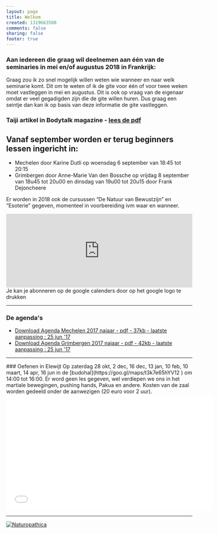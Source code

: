 ```yaml
--- 
layout: page
title: Welkom	
created: 1319663500
comments: false
sharing: false  
footer: true
---
```


### Aan iedereen die graag wil deelnemen aan één van de seminaries in mei en/of augustus 2018 in Frankrijk:
Graag zou ik zo snel mogelijk willen weten wie wanneer en naar welk seminarie komt. Dit om te weten of ik de gite voor één of voor twee weken moet vastleggen in mei en augustus. Dit is ook op vraag van de eigenaar omdat er veel gegadigden zijn die de gite willen huren. Dus graag een seintje dan kan ik op basis van deze informatie de gite vastleggen.

### Taiji artikel in Bodytalk magazine - [lees de pdf](/flyers/TaiChi_voor_lichaam_en_geest_bodytalk.PDF)

## Vanaf september worden er terug beginners lessen ingericht in:

*	Mechelen door Karine Dutli op woensdag 6 september van 18:45 tot 20:15
* Grimbergen door Anne-Marie Van den Bossche op vrijdag 8 september van 18u45 tot 20u00 en dinsdag van 19u00 tot 20u15 door Frank Dejoncheere

Er worden in 2018 ook de cursussen “De Natuur van Bewustzijn” en “Esoterie” gegeven, momenteel in voorbereiding ivm waar en wanneer.   


<iframe src="https://calendar.google.com/calendar/embed?showTitle=0&amp;showNav=0&amp;showDate=0&amp;showPrint=0&amp;showTabs=0&amp;showCalendars=0&amp;showTz=0&amp;mode=AGENDA&amp;height=200&amp;wkst=2&amp;hl=nl&amp;bgcolor=%23FFFFFF&amp;src=eddypresent.website%40gmail.com&amp;color=%232F6309&amp;src=bnt52stornmaupomm1p01afrt0%40group.calendar.google.com&amp;color=%23125A12&amp;src=sv4bkhqqsf8snmhcjmhj8hqma4%40group.calendar.google.com&amp;color=%235F6B02&amp;ctz=Europe%2FBrussels" style="border-width:0" width="100%" height="200" frameborder="0" scrolling="no"></iframe>
Je kan je abonneren op de google calenders door op het google logo te drukken

<hr>

### De agenda's

* [Download Agenda Mechelen 2017 najaar - pdf - 37kb - laatste aanpassing : 25 jun '17](/flyers/Agenda_Mechelen_2017_najaar.pdf)
* [Download Agenda Grimbergen 2017 najaar - pdf - 42kb - laatste aanpassing : 25 jun '17](/flyers/Agenda_Grimbergen_2017_najaar.pdf)


<hr>
### Oefenen in Elewijt
Op zaterdag 28 okt, 2 dec, 16 dec, 13 jan, 10 feb, 10 maart, 14 apr, 16 jun in de [budohal](https://goo.gl/maps/t3k7e65hYV12 ) om 14:00 tot 16:00.
Er word geen les gegeven, wel verdiepen we ons in het martiale bewegingen, pushing hands, Pakua en andere. Kosten van de zaal worden gedeeld onder de aanwezigen (20 euro voor 2 uur).  

<iframe width="560"  height="315" src="//www.youtube.com/embed/bjQ3ZA9TKTk?rel=0" frameborder="0" allowfullscreen></iframe>

---

[![Naturopathica](/images/naturopathica.jpg)](http://www.naturopathica.be/)
